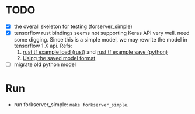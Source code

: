 # TODO

- [x] the overall skeleton for testing (forserver_simple)
- [x] tensorflow rust bindings seems not supporting Keras API very well. need some digging. Since this is a simple model, we may rewrite the model in tensorflow 1.X api. Refs:
    1. [rust tf example load (rust)](https://github.com/tensorflow/rust/blob/master/examples/regression_savedmodel.rs) and [rust tf example save (python)](https://github.com/tensorflow/rust/blob/master/examples/regression_savedmodel/regression_savedmodel.py)
    2. [Using the saved model format](https://www.tensorflow.org/guide/saved_model)
- [ ] migrate old python model

# Run

- run forkserver_simple:  `make forkserver_simple`.